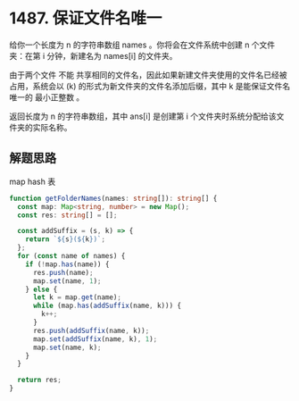 # 1487. 保证文件名唯一

给你一个长度为 n 的字符串数组 names 。你将会在文件系统中创建 n 个文件夹：在第 i 分钟，新建名为 names[i] 的文件夹。

由于两个文件 不能 共享相同的文件名，因此如果新建文件夹使用的文件名已经被占用，系统会以 (k) 的形式为新文件夹的文件名添加后缀，其中 k 是能保证文件名唯一的 最小正整数 。

返回长度为 n 的字符串数组，其中 ans[i] 是创建第 i 个文件夹时系统分配给该文件夹的实际名称。

## 解题思路

map hash 表

```ts
function getFolderNames(names: string[]): string[] {
  const map: Map<string, number> = new Map();
  const res: string[] = [];

  const addSuffix = (s, k) => {
    return `${s}(${k})`;
  };
  for (const name of names) {
    if (!map.has(name)) {
      res.push(name);
      map.set(name, 1);
    } else {
      let k = map.get(name);
      while (map.has(addSuffix(name, k))) {
        k++;
      }
      res.push(addSuffix(name, k));
      map.set(addSuffix(name, k), 1);
      map.set(name, k);
    }
  }

  return res;
}
```
